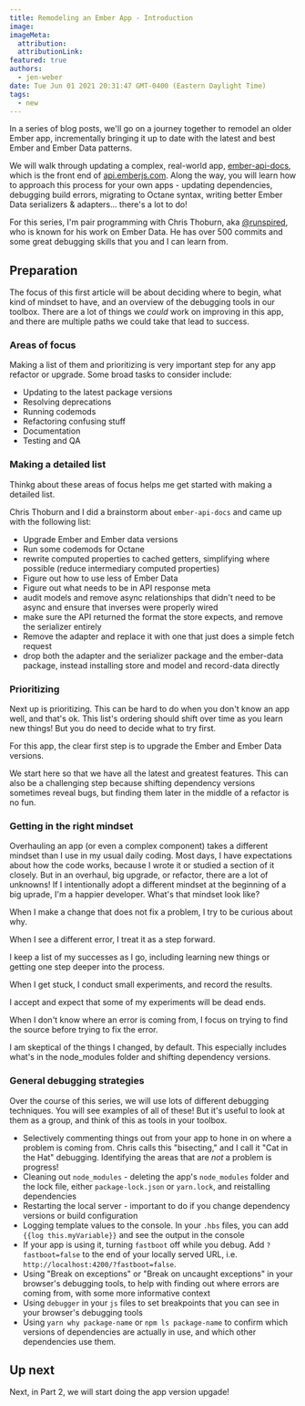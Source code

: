 ```yaml
---
title: Remodeling an Ember App - Introduction
image:
imageMeta:
  attribution:
  attributionLink:
featured: true
authors: 
  - jen-weber
date: Tue Jun 01 2021 20:31:47 GMT-0400 (Eastern Daylight Time)
tags:
  - new
---
```


In a series of blog posts, we'll go on a journey together to remodel an older Ember app, incrementally bringing it up to date with the
latest and best Ember and Ember Data patterns.

We will walk through updating a complex, real-world app,
[ember-api-docs](https://github.com/ember-learn/ember-api-docs),
which is the front end of [api.emberjs.com](https://api.emberjs.com). Along the way, you will learn how to approach this process
for your own apps - updating dependencies, debugging build errors, migrating to Octane syntax, writing better Ember Data serializers & adapters... there's a lot to do!

For this series, I'm pair programming with Chris Thoburn, aka [@runspired](https://github.com/runspired), who is known for
his work on Ember Data. He has over 500 commits and some great
debugging skills that you and I can learn from.

## Preparation

The focus of this first article will be about deciding where to begin,
what kind of mindset to have, and an overview of the debugging tools in our toolbox.
There are a lot of things we _could_ work on improving in this app, and there
are multiple paths we could take that lead to success.

### Areas of focus

Making a list of them and prioritizing is very important step for any app refactor or upgrade.
Some broad tasks to consider include:

- Updating to the latest package versions
- Resolving deprecations
- Running codemods
- Refactoring confusing stuff
- Documentation
- Testing and QA

### Making a detailed list

Thinkg about these areas of focus helps me get started with making a detailed list.

Chris Thoburn and I did a brainstorm about `ember-api-docs` and came up with the following list:

- Upgrade Ember and Ember data versions
- Run some codemods for Octane
- rewrite computed properties to cached getters, simplifying where possible (reduce intermediary computed properties)
- Figure out how to use less of Ember Data
- Figure out what needs to be in API response meta
- audit models and remove async relationships that didn't need to be async and ensure that inverses were properly wired
- make sure the API returned the format the store expects, and remove the serializer entirely
- Remove the adapter and replace it with one that just does a simple fetch request
- drop both the adapter and the serializer package and the ember-data package, instead installing store and model and record-data directly

### Prioritizing

Next up is prioritizing. This can be hard to do when you don't know an app well, and that's ok. This list's ordering should shift over time as you learn new things! But you do need to decide what to try first.

For this app, the clear first step is to upgrade the Ember and Ember Data versions.

We start here so that we have all the latest and greatest features. This can also be a challenging step because shifting dependency versions sometimes reveal bugs, but finding them later in the middle of a refactor is no fun.

### Getting in the right mindset

Overhauling an app (or even a complex component) takes a different mindset than I use in my usual daily coding.
Most days, I have expectations about how the code works, because I wrote it or studied a section of it closely. But in an overhaul, big upgrade, or refactor, there are a lot of unknowns! If I intentionally adopt a different mindset at the beginning of a big uprade, I'm a happier developer. What's that mindset look like?

When I make a change that does not fix a problem, I try to be curious about why.

When I see a different error, I treat it as a step forward.

I keep a list of my successes as I go, including learning new things or getting one step deeper into the process.

When I get stuck, I conduct small experiments, and record the results.

I accept and expect that some of my experiments will be dead ends.

When I don't know where an error is coming from, I focus on trying to find the source before trying to fix the error.

I am skeptical of the things I changed, by default. This especially includes what's in the node_modules folder and shifting dependency versions.

### General debugging strategies

Over the course of this series, we will use lots of different debugging techniques.
You will see examples of all of these! But it's useful to look at them as a group, and think of this as tools in your toolbox.

- Selectively commenting things out from your app to hone in on where a problem is coming from. Chris calls this "bisecting," and I call it "Cat in the Hat" debugging. Identifying the areas that are _not_ a problem is progress!
- Cleaning out `node_modules` - deleting the app's `node_modules` folder and the lock file, either `package-lock.json` or `yarn.lock`, and reistalling dependencies
- Restarting the local server - important to do if you change dependency versions or build configuration
- Logging template values to the console. In your `.hbs` files, you can add `{{log this.myVariable}}` and see the output in the console
- If your app is using it, turning `fastboot` off while you debug. Add `?fastboot=false` to the end of your locally served URL, i.e. `http://localhost:4200/?fastboot=false`. 
- Using "Break on exceptions" or "Break on uncaught exceptions" in your browser's debugging tools, to help with finding out where errors are coming from, with some more informative context
- Using `debugger` in your `js` files to set breakpoints that you can see in your browser's debugging tools
- Using `yarn why package-name` or `npm ls package-name` to confirm which versions of dependencies
are actually in use, and which other dependencies use them.

## Up next

Next, in Part 2, we will start doing the app version upgade!
